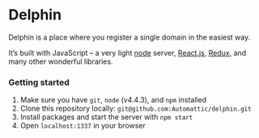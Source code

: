 # Delphin

Delphin is a place where you register a single domain in the easiest way.

It’s built with JavaScript – a very light [node](https://nodejs.org) server, [React.js](https://facebook.github.io/react/), [Redux](http://redux.js.org/), and many other wonderful libraries.

### Getting started

1. Make sure you have `git`, `node` (v4.4.3), and `npm` installed
2. Clone this repository locally: `git@github.com:Automattic/delphin.git`
3. Install packages and start the server with `npm start`
4. Open `localhost:1337` in your browser
